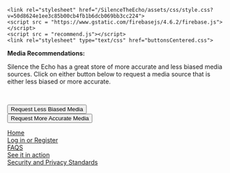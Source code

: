 <head>
    <title>Silence the Echo</title>

    <link rel="stylesheet" href="/SilenceTheEcho/assets/css/style.css?v=50d8624e1ee3c85b00cb4fb1b6dcb069bb3cc224">
    <script src = "https://www.gstatic.com/firebasejs/4.6.2/firebase.js"></script> 
    <script src = "recommend.js"></script>
    <link rel="stylesheet" type="text/css" href="buttonsCentered.css">
</head>

<body>
    <p><b>Media Recommendations: </b></p>
    
Silence the Echo has a great store of more accurate and less biased media sources.  Click on either button below to request a media source that is either less biased or more accurate.

<br>
    
<button class="centeredButton" id="less-biased" onClick="searchLessBiased()">Request Less Biased Media</button>
<br>
<button class="centeredButton" id="more-accurate" onClick="searchMoreAccurate()">Request More Accurate Media</button>
    
<div>
     <a href="https://silencetheecho.github.io/SilenceTheEcho">Home</a>  
</div>
<div>
    <a href="https://silencetheecho.github.io/SilenceTheEcho/login">Log in or Register</a>
</div>
<div>
     <a href="https://silencetheecho.github.io/SilenceTheEcho/faqs">FAQS</a>  
</div>
<div>
     <a href="https://silencetheecho.github.io/SilenceTheEcho/search">See it in action</a>  
</div>

<div>
     <a href="https://silencetheecho.github.io/SilenceTheEcho/security">Security and Privacy Standards</a>  
</div>

    
    
    
</body>

